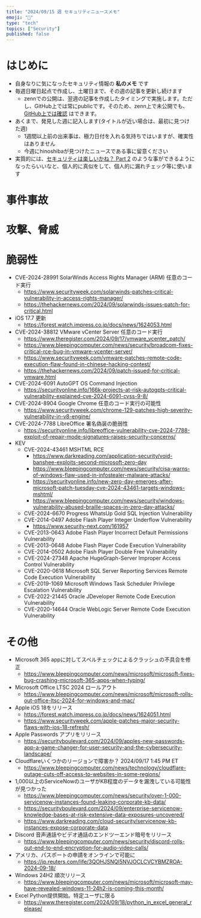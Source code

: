 ```yaml
---
title: "2024/09/15 週 セキュリティニュースメモ"
emoji: "🔖"
type: "tech"
topics: ["Security"]
published: false
---
```


# はじめに
* 自身なりに気になったセキュリティ情報の **私のメモ** です
* 毎週日曜日起点で作成し、土曜日まで、その週の記事を更新し続けます
    * zennでの公開は、翌週の記事を作成したタイミングで実施します。ただし、GitHub上では常にpublicです。そのため、zenn上で未公開でも、[GitHub上では確認](https://github.com/hinoshiba/zenn.dev/tree/main/articles) はできます。
* あくまで、発見した週に記入します(タイトルが近い場合は、最初に見つけた週)
    * 1週間以上前の出来事は、極力日付を入れる気持ちではいますが、確実性はありません
    * 今週にhinoshibaが見つけたニュースである事に留意ください
* 実質的には、[セキュリティは楽しいかね？ Part 2](https://negi.hatenablog.com/) のような事ができるようになったらいいなと、個人的に真似をして、個人的に漏れチェック等に使います

# 事件事故

# 攻撃、脅威

# 脆弱性

* CVE-2024-28991 SolarWinds Access Rights Manager (ARM) 任意のコード実行
    * https://www.securityweek.com/solarwinds-patches-critical-vulnerability-in-access-rights-manager/
    * https://thehackernews.com/2024/09/solarwinds-issues-patch-for-critical.html
* iOS 17.7 更新
    * https://forest.watch.impress.co.jp/docs/news/1624053.html
* CVE-2024-38812 VMware vCenter Server 任意のコード実行
    * https://www.theregister.com/2024/09/17/vmware_vcenter_patch/
    * https://www.bleepingcomputer.com/news/security/broadcom-fixes-critical-rce-bug-in-vmware-vcenter-server/
    * https://www.securityweek.com/vmware-patches-remote-code-execution-flaw-found-in-chinese-hacking-contest/
    * https://thehackernews.com/2024/09/patch-issued-for-critical-vmware.html
* CVE-2024-6091 AutoGPT OS Command Injection
    * https://securityonline.info/166k-projects-at-risk-autogpts-critical-vulnerability-explained-cve-2024-6091-cvss-9-8/
* CVE-2024-8904 Google Chrome 任意のコード実行の可能性
    * https://www.securityweek.com/chrome-129-patches-high-severity-vulnerability-in-v8-engine/
* CVE-2024-7788 LibreOffice 署名偽装の脆弱性
    * https://securityonline.info/libreoffice-vulnerability-cve-2024-7788-exploit-of-repair-mode-signatures-raises-security-concerns/
* KEV
    * CVE-2024-43461 MSHTML RCE
        * https://www.darkreading.com/application-security/void-banshee-exploits-second-microsoft-zero-day
        * https://www.bleepingcomputer.com/news/security/cisa-warns-of-windows-flaw-used-in-infostealer-malware-attacks/
        * https://securityonline.info/new-zero-day-emerges-after-microsoft-patch-tuesday-cve-2024-43461-targets-windows-mshtml/
        * https://www.bleepingcomputer.com/news/security/windows-vulnerability-abused-braille-spaces-in-zero-day-attacks/
    * CVE-2024-6670 Progress WhatsUp Gold SQL Injection Vulnerability
    * CVE-2014-0497 Adobe Flash Player Integer Underflow Vulnerability
        * https://www.security-next.com/161957
    * CVE-2013-0643 Adobe Flash Player Incorrect Default Permissions Vulnerability
    * CVE-2013-0648 Adobe Flash Player Code Execution Vulnerability
    * CVE-2014-0502 Adobe Flash Player Double Free Vulnerability
    * CVE-2024-27348 Apache HugeGraph-Server Improper Access Control Vulnerability
    * CVE-2020-0618 Microsoft SQL Server Reporting Services Remote Code Execution Vulnerability
    * CVE-2019-1069 Microsoft Windows Task Scheduler Privilege Escalation Vulnerability
    * CVE-2022-21445 Oracle JDeveloper Remote Code Execution Vulnerability
    * CVE-2020-14644 Oracle WebLogic Server Remote Code Execution Vulnerability

# その他

* Microsoft 365 appに対してスペルチェックによるクラッシュの不具合を修正
    * https://www.bleepingcomputer.com/news/microsoft/microsoft-fixes-bug-crashing-microsoft-365-apps-when-typing/
* Microsoft Office LTSC 2024 ロールアウト
    * https://www.bleepingcomputer.com/news/microsoft/microsoft-rolls-out-office-ltsc-2024-for-windows-and-mac/
* Apple iOS 18をリリース
    * https://forest.watch.impress.co.jp/docs/news/1624051.html
    * https://www.securityweek.com/apple-patches-major-security-flaws-with-ios-18-refresh/
* Apple Passwords アプリをリリース
    * https://securityboulevard.com/2024/09/apples-new-passwords-app-a-game-changer-for-user-security-and-the-cybersecurity-landscape/
* Cloudflareいくつかのリージョンで障害か？ 2024/09/17 1:45 PM ET
    * https://www.bleepingcomputer.com/news/technology/cloudflare-outage-cuts-off-access-to-websites-in-some-regions/
* 1,000以上のServiceNowのユーザがKB程度のデータを漏洩している可能性が見つかった
    * https://www.bleepingcomputer.com/news/security/over-1-000-servicenow-instances-found-leaking-corporate-kb-data/
    * https://securityboulevard.com/2024/09/enterprise-servicenow-knowledge-bases-at-risk-extensive-data-exposures-uncovered/
    * https://www.darkreading.com/cloud-security/servicenow-kb-instances-expose-corporate-data
* Discord 音声通話やビデオ通話のエンドツーエンド暗号をリリース
    * https://www.bleepingcomputer.com/news/security/discord-rolls-out-end-to-end-encryption-for-audio-video-calls/
* アメリカ、パスポートの申請をオンラインで可能に
    * https://jp.reuters.com/life/3QOHJSNQI5NVJOCLCVCYBMZROA-2024-09-18/
* Windows 24H2 順次リリース
    * https://www.bleepingcomputer.com/news/microsoft/microsoft-may-have-revealed-windows-11-24h2-is-coming-this-month/
* Excel Python提供開始。特定ユーザに限る
    * https://www.theregister.com/2024/09/18/python_in_excel_general_release/
